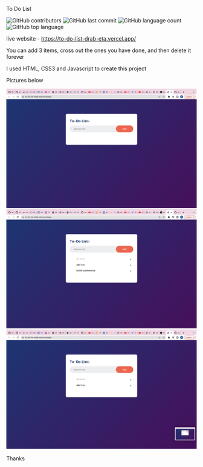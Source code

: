 To Do List

![GitHub contributors](https://img.shields.io/github/contributors/nikhilkalhan92/To-do-List)
![GitHub last commit](https://img.shields.io/github/last-commit/nikhilkalhan92/To-do-List)
![GitHub language count](https://img.shields.io/github/languages/count/nikhilkalhan92/To-do-List)
![GitHub top language](https://img.shields.io/github/languages/top/nikhilkalhan92/To-do-List)

live website - https://to-do-list-drab-eta.vercel.app/

You can add 3 items, cross out the ones you have done, and then delete it forever 

I used HTML, CSS3 and Javascript to create this project

Pictures below

![picture3](assets/picture3.png)
![picture2](assets/picture2.png)
![Picture1](assets/picture1.png)

Thanks
